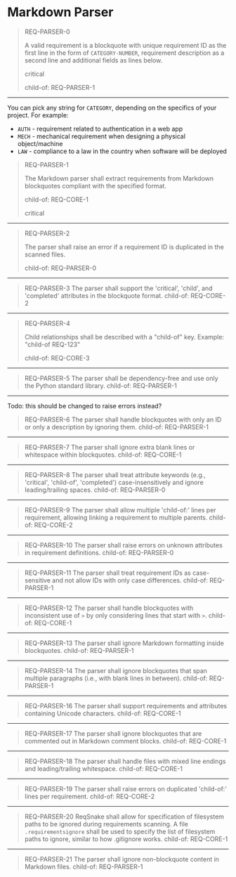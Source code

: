 # Markdown Parser

> REQ-PARSER-0
>
> A valid requirement is a blockquote with unique requirement ID as the first line in the form of `CATEGORY-NUMBER`, requirement description as a second line and additional fields as lines below.
>
> critical
>
> child-of: REQ-PARSER-1

---

You can pick any string for `CATEGORY`, depending on the specifics of your
project. For example:

- `AUTH` - requirement related to authentication in a web app
- `MECH` - mechanical requirement when designing a physical object/machine
- `LAW` - compliance to a law in the country when software will be deployed

> REQ-PARSER-1
>
> The Markdown parser shall extract requirements from Markdown blockquotes compliant with the specified format.
>
> child-of: REQ-CORE-1
>
> critical

---

> REQ-PARSER-2
>
> The parser shall raise an error if a requirement ID is duplicated in the scanned files.
>
> child-of: REQ-PARSER-0

---

> REQ-PARSER-3
> The parser shall support the 'critical', 'child', and 'completed' attributes in the blockquote format.
> child-of: REQ-CORE-2

---

> REQ-PARSER-4
>
> Child relationships shall be described with a "child-of" key. Example: "child-of REQ-123"
>
> child-of: REQ-CORE-3

---

> REQ-PARSER-5
> The parser shall be dependency-free and use only the Python standard library.
> child-of: REQ-PARSER-1

---

Todo: this should be changed to raise errors instead?

> REQ-PARSER-6
> The parser shall handle blockquotes with only an ID or only a description by ignoring them.
> child-of: REQ-PARSER-1

---

> REQ-PARSER-7
> The parser shall ignore extra blank lines or whitespace within blockquotes.
> child-of: REQ-CORE-1

---

> REQ-PARSER-8
> The parser shall treat attribute keywords (e.g., 'critical', 'child-of', 'completed') case-insensitively and ignore leading/trailing spaces.
> child-of: REQ-PARSER-0

---

> REQ-PARSER-9
> The parser shall allow multiple 'child-of:' lines per requirement, allowing linking a requirement to multiple parents.
> child-of: REQ-CORE-2

---

> REQ-PARSER-10
> The parser shall raise errors on unknown attributes in requirement definitions.
> child-of: REQ-PARSER-0

---

> REQ-PARSER-11
> The parser shall treat requirement IDs as case-sensitive and not allow IDs with only case differences.
> child-of: REQ-PARSER-1

---

> REQ-PARSER-12
> The parser shall handle blockquotes with inconsistent use of `>` by only considering lines that start with `>`.
> child-of: REQ-CORE-1

---

> REQ-PARSER-13
> The parser shall ignore Markdown formatting inside blockquotes.
> child-of: REQ-PARSER-1

---

> REQ-PARSER-14
> The parser shall ignore blockquotes that span multiple paragraphs (i.e., with blank lines in between).
> child-of: REQ-PARSER-1

---

> REQ-PARSER-16
> The parser shall support requirements and attributes containing Unicode characters.
> child-of: REQ-CORE-1

---

> REQ-PARSER-17
> The parser shall ignore blockquotes that are commented out in Markdown comment blocks.
> child-of: REQ-CORE-1

---

> REQ-PARSER-18
> The parser shall handle files with mixed line endings and leading/trailing whitespace.
> child-of: REQ-CORE-1

---

> REQ-PARSER-19
> The parser shall raise errors on duplicated 'child-of:' lines per requirement.
> child-of: REQ-CORE-2

---

> REQ-PARSER-20
> ReqSnake shall allow for specification of filesystem paths to be ignored during requirements scanning. A file `.requirementsignore` shall be used to specify the list of filesystem paths to ignore, similar to how .gitignore works.
> child-of: REQ-CORE-1

---

> REQ-PARSER-21
> The parser shall ignore non-blockquote content in Markdown files.
> child-of: REQ-PARSER-1
